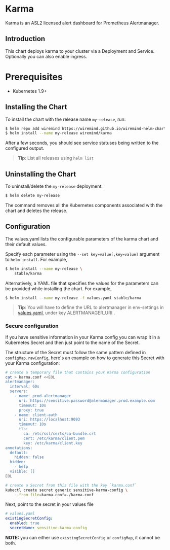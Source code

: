 # Karma

Karma is an ASL2 licensed alert dashboard for Prometheus Alertmanager.

## Introduction

This chart deploys karma to your cluster via a Deployment and Service.
Optionally you can also enable ingress.

# Prerequisites

- Kubernetes 1.9+

## Installing the Chart

To install the chart with the release name `my-release`, run:

```bash
$ helm repo add wiremind https://wiremind.github.io/wiremind-helm-charts
$ helm install --name my-release wiremind/karma
```

After a few seconds, you should see service statuses being written to the configured output.

> **Tip**: List all releases using `helm list`

## Uninstalling the Chart

To uninstall/delete the `my-release` deployment:

```bash
$ helm delete my-release
```

The command removes all the Kubernetes components associated with the chart and deletes the release.

## Configuration

The values.yaml lists the configurable parameters of the karma chart and their default values.

Specify each parameter using the `--set key=value[,key=value]` argument to `helm install`. For example,

```bash
$ helm install --name my-release \
    stable/karma
```

Alternatively, a YAML file that specifies the values for the parameters can be provided while installing the chart. For example,

```bash
$ helm install --name my-release -f values.yaml stable/karma
```

> **Tip**: You will have to define the URL to alertmanager in env-settings in [values.yaml](values.yaml), under key ALERTMANAGER_URI .

### Secure configuration

If you have sensitive information in your Karma config you can wrap it in a Kubernetes Secret and then just point to the name of the Secret.

The structure of the Secret must follow the same pattern defined in `configMap.rawConfig`, here's an example on how to generate this Secret
with your Karma configuration:

```sh
# create a temporary file that contains your Karma configuration
cat > karma.conf <<EOL
alertmanager:
  interval: 60s
  servers:
    - name: prod-alertmanager
      uri: https://sensitive:password@alermanager.prod.example.com
      timeout: 10s
      proxy: true
    - name: client-auth
      uri: https://localhost:9093
      timeout: 10s
      tls:
        ca: /etc/ssl/certs/ca-bundle.crt
        cert: /etc/karma/client.pem
        key: /etc/karma/client.key
annotations:
  default:
    hidden: false
  hidden:
    - help
  visible: []
EOL

# create a Secret from this file with the key `karma.conf`
kubectl create secret generic sensitive-karma-config \
    --from-file=karma.conf=./karma.conf
```

Next, point to the secret in your values file

```yml
# values.yaml
existingSecretConfig:
  enabled: true
  secretName: sensitive-karma-config
```

**NOTE:** you can either use `existingSecretConfig` or `configMap`, it cannot be both.
